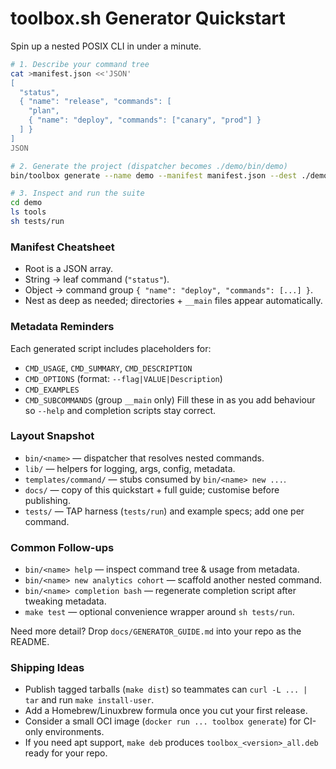 # toolbox.sh Generator Quickstart

Spin up a nested POSIX CLI in under a minute.

```sh
# 1. Describe your command tree
cat >manifest.json <<'JSON'
[
  "status",
  { "name": "release", "commands": [
    "plan",
    { "name": "deploy", "commands": ["canary", "prod"] }
  ] }
]
JSON

# 2. Generate the project (dispatcher becomes ./demo/bin/demo)
bin/toolbox generate --name demo --manifest manifest.json --dest ./demo

# 3. Inspect and run the suite
cd demo
ls tools
sh tests/run
```

### Manifest Cheatsheet
- Root is a JSON array.
- String → leaf command (`"status"`).
- Object → command group `{ "name": "deploy", "commands": [...] }`.
- Nest as deep as needed; directories + `__main` files appear automatically.

### Metadata Reminders
Each generated script includes placeholders for:
- `CMD_USAGE`, `CMD_SUMMARY`, `CMD_DESCRIPTION`
- `CMD_OPTIONS` (format: `--flag|VALUE|Description`)
- `CMD_EXAMPLES`
- `CMD_SUBCOMMANDS` (group `__main` only)
Fill these in as you add behaviour so `--help` and completion scripts stay correct.

### Layout Snapshot
- `bin/<name>` — dispatcher that resolves nested commands.
- `lib/` — helpers for logging, args, config, metadata.
- `templates/command/` — stubs consumed by `bin/<name> new ...`.
- `docs/` — copy of this quickstart + full guide; customise before publishing.
- `tests/` — TAP harness (`tests/run`) and example specs; add one per command.

### Common Follow-ups
- `bin/<name> help` — inspect command tree & usage from metadata.
- `bin/<name> new analytics cohort` — scaffold another nested command.
- `bin/<name> completion bash` — regenerate completion script after tweaking metadata.
- `make test` — optional convenience wrapper around `sh tests/run`.

Need more detail? Drop `docs/GENERATOR_GUIDE.md` into your repo as the README.

### Shipping Ideas
- Publish tagged tarballs (`make dist`) so teammates can `curl -L ... | tar` and run `make install-user`.
- Add a Homebrew/Linuxbrew formula once you cut your first release.
- Consider a small OCI image (`docker run ... toolbox generate`) for CI-only environments.
- If you need apt support, `make deb` produces `toolbox_<version>_all.deb` ready for your repo.
